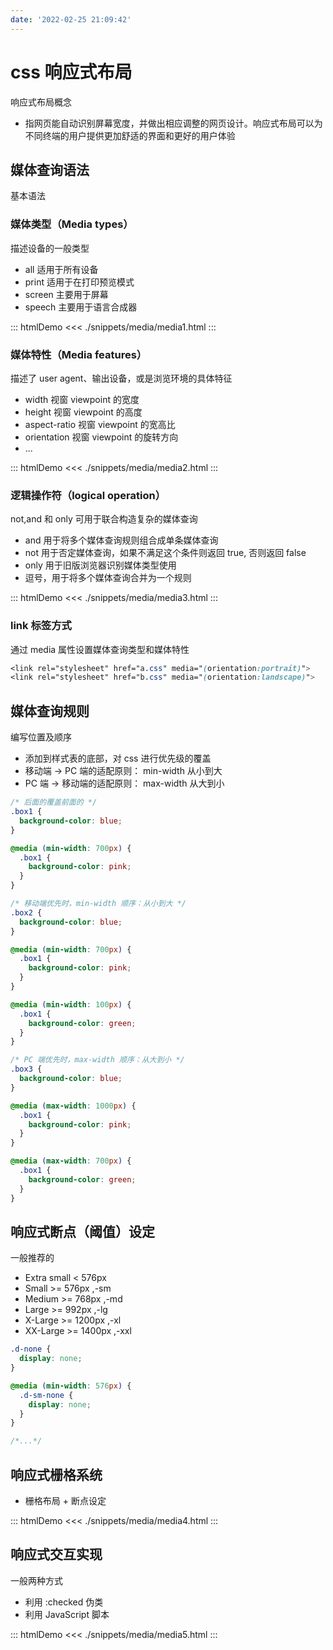 ```yaml
---
date: '2022-02-25 21:09:42'
---
```


# css 响应式布局

响应式布局概念

- 指网页能自动识别屏幕宽度，并做出相应调整的网页设计。响应式布局可以为不同终端的用户提供更加舒适的界面和更好的用户体验

## 媒体查询语法

基本语法

### 媒体类型（Media types）

描述设备的一般类型

- all 适用于所有设备
- print 适用于在打印预览模式
- screen 主要用于屏幕
- speech 主要用于语言合成器

::: htmlDemo
<<< ./snippets/media/media1.html
:::

### 媒体特性（Media features）

描述了 user agent、输出设备，或是浏览环境的具体特征

- width 视窗 viewpoint 的宽度
- height 视窗 viewpoint 的高度
- aspect-ratio 视窗 viewpoint 的宽高比
- orientation 视窗 viewpoint 的旋转方向
- ...

::: htmlDemo
<<< ./snippets/media/media2.html
:::

### 逻辑操作符（logical operation）

not,and 和 only 可用于联合构造复杂的媒体查询

- and 用于将多个媒体查询规则组合成单条媒体查询
- not 用于否定媒体查询，如果不满足这个条件则返回 true, 否则返回 false
- only 用于旧版浏览器识别媒体类型使用
- 逗号，用于将多个媒体查询合并为一个规则

::: htmlDemo
<<< ./snippets/media/media3.html
:::

### link 标签方式

通过 media 属性设置媒体查询类型和媒体特性

```css
<link rel="stylesheet" href="a.css" media="(orientation:portrait)">
<link rel="stylesheet" href="b.css" media="(orientation:landscape)">
```

## 媒体查询规则

编写位置及顺序

- 添加到样式表的底部，对 css 进行优先级的覆盖
- 移动端 -> PC 端的适配原则： min-width 从小到大
- PC 端 -> 移动端的适配原则： max-width 从大到小

```css
/* 后面的覆盖前面的 */
.box1 {
  background-color: blue;
}

@media (min-width: 700px) {
  .box1 {
    background-color: pink;
  }
}

/* 移动端优先时，min-width 顺序：从小到大 */
.box2 {
  background-color: blue;
}

@media (min-width: 700px) {
  .box1 {
    background-color: pink;
  }
}

@media (min-width: 100px) {
  .box1 {
    background-color: green;
  }
}

/* PC 端优先时，max-width 顺序：从大到小 */
.box3 {
  background-color: blue;
}

@media (max-width: 1000px) {
  .box1 {
    background-color: pink;
  }
}

@media (max-width: 700px) {
  .box1 {
    background-color: green;
  }
}
```

## 响应式断点（阈值）设定

一般推荐的

- Extra small < 576px
- Small >= 576px ,-sm
- Medium >= 768px ,-md
- Large >= 992px ,-lg
- X-Large >= 1200px ,-xl
- XX-Large >= 1400px ,-xxl

```css
.d-none {
  display: none;
}

@media (min-width: 576px) {
  .d-sm-none {
    display: none;
  }
}

/*...*/
```

## 响应式栅格系统

- 栅格布局 + 断点设定

::: htmlDemo
<<< ./snippets/media/media4.html
:::

## 响应式交互实现

一般两种方式

- 利用 :checked 伪类
- 利用 JavaScript 脚本

::: htmlDemo
<<< ./snippets/media/media5.html
:::
